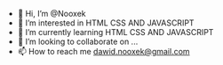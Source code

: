 - 👋 Hi, I’m @Nooxek
- 👀 I’m interested in HTML CSS AND JAVASCRIPT
- 🌱 I’m currently learning HTML CSS AND JAVASCRIPT
- 💞️ I’m looking to collaborate on ...
- 📫 How to reach me dawid.nooxek@gmail.com

<!---
Nooxek/Nooxek is a ✨ special ✨ repository because its `README.md` (this file) appears on your GitHub profile.
You can click the Preview link to take a look at your changes.
--->
